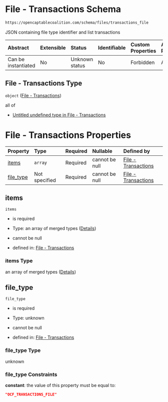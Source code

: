 # File - Transactions Schema

```txt
https://opencaptablecoalition.com/schema/files/transactions_file
```

JSON containing file type identifier and list transactions

| Abstract            | Extensible | Status         | Identifiable | Custom Properties | Additional Properties | Access Restrictions | Defined In                                                                                             |
| :------------------ | :--------- | :------------- | :----------- | :---------------- | :-------------------- | :------------------ | :----------------------------------------------------------------------------------------------------- |
| Can be instantiated | No         | Unknown status | No           | Forbidden         | Allowed               | none                | [TransactionsFile.schema.json](../../schema/files/TransactionsFile.schema.json "open original schema") |

## File - Transactions Type

`object` ([File - Transactions](transactionsfile.md))

all of

*   [Untitled undefined type in File - Transactions](transactionsfile-allof-0.md "check type definition")

# File - Transactions Properties

| Property                | Type          | Required | Nullable       | Defined by                                                                                                                                               |
| :---------------------- | :------------ | :------- | :------------- | :------------------------------------------------------------------------------------------------------------------------------------------------------- |
| [items](#items)         | `array`       | Required | cannot be null | [File - Transactions](transactionsfile-properties-items.md "https://opencaptablecoalition.com/schema/files/transactions_file#/properties/items")         |
| [file_type](#file_type) | Not specified | Required | cannot be null | [File - Transactions](transactionsfile-properties-file_type.md "https://opencaptablecoalition.com/schema/files/transactions_file#/properties/file_type") |

## items



`items`

*   is required

*   Type: an array of merged types ([Details](transactionsfile-properties-items-items.md))

*   cannot be null

*   defined in: [File - Transactions](transactionsfile-properties-items.md "https://opencaptablecoalition.com/schema/files/transactions_file#/properties/items")

### items Type

an array of merged types ([Details](transactionsfile-properties-items-items.md))

## file_type



`file_type`

*   is required

*   Type: unknown

*   cannot be null

*   defined in: [File - Transactions](transactionsfile-properties-file_type.md "https://opencaptablecoalition.com/schema/files/transactions_file#/properties/file_type")

### file_type Type

unknown

### file_type Constraints

**constant**: the value of this property must be equal to:

```json
"OCF_TRANSACTIONS_FILE"
```
